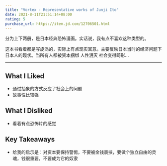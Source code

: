 ```yaml
---
title: "Vortex - Representative works of Junji Ito"
date: 2021-8-11T21:51:14+08:00
rating: 5
purchase_url: https://item.jd.com/12706501.html
---
```


分为上下两册，是日本经典恐怖漫画。实话说，我有点不喜欢这种类型的。

这本书看着都是写旋涡的，实际上有点现实寓意。主要反映日本当时的经济问题下日本人的现状。当所有人都被资本捆绑 人性泯灭 社会变得畸形…


---

## What I Liked

* 通过抽象的方式反应了社会上的问题
* 故事性比较强

## What I Disliked

* 看着有点恐怖片的感觉

## Key Takeaways

* 给我的启示是：对资本要保持警惕，不要被金钱裹挟，要做个独立自由的灵魂，钱很重要，不要成为它的奴隶